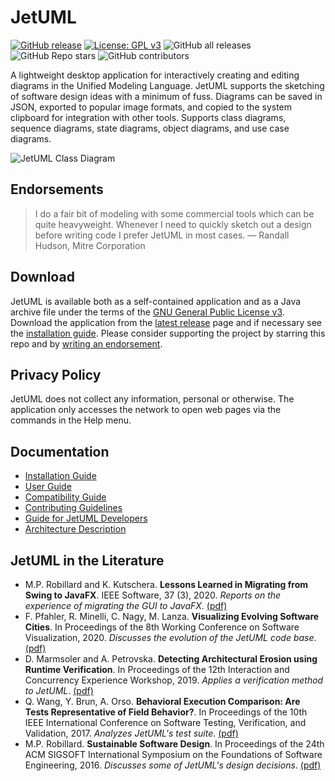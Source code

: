 # JetUML

[![GitHub release](https://img.shields.io/github/release/prmr/JetUML.svg)](https://gitHub.com/prmr/JetUML/releases/)
[![License: GPL v3](https://img.shields.io/badge/License-GPLv3-blue.svg)](https://www.gnu.org/licenses/gpl-3.0)
![GitHub all releases](https://img.shields.io/github/downloads/prmr/JetUML/total)
![GitHub Repo stars](https://img.shields.io/github/stars/prmr/JetUML?color=Green)
![GitHub contributors](https://img.shields.io/github/contributors/prmr/JetUML)


A lightweight desktop application for interactively creating and editing diagrams in the Unified Modeling Language. JetUML supports the sketching of software design ideas with a minimum of fuss. Diagrams can be saved in JSON, exported to popular image formats, and copied to the system clipboard for integration with other tools. Supports class diagrams, sequence diagrams, state diagrams, object diagrams, and use case diagrams. 

![JetUML Class Diagram](docs/banner.png)

## Endorsements

> I do a fair bit of modeling with some commercial tools which can be quite heavyweight. Whenever I need to quickly sketch out a design before writing code I prefer JetUML in most cases.
  — Randall Hudson, Mitre Corporation

## Download

JetUML is available both as a self-contained application and as a Java archive file under the terms of the [GNU General Public License v3](https://www.gnu.org/licenses/gpl.html). Download the application from the [latest release](https://github.com/prmr/JetUML/releases) page and if necessary see the [installation guide](docs/install.md). Please consider supporting the project by starring this repo and by [writing an endorsement](mailto:jetuml@cs.mcgill.ca).

## Privacy Policy

JetUML does not collect any information, personal or otherwise. The application only accesses the network to open web pages via the commands in the Help menu.



## Documentation

* [Installation Guide](docs/install.md)
* [User Guide](https://www.jetuml.org/docs/user-guide.html)
* [Compatibility Guide](docs/compatibility.md)
* [Contributing Guidelines](docs/CONTRIBUTING.md)
* [Guide for JetUML Developers](docs/developers.md)
* [Architecture Description](/docs/architecture.md)

## JetUML in the Literature

* M.P. Robillard and K. Kutschera. **Lessons Learned in Migrating from Swing to JavaFX**. IEEE Software,  37 (3), 2020. *Reports on the experience of migrating the GUI to JavaFX*. [(pdf)](https://www.cs.mcgill.ca/~martin/papers/software2019.pdf)
* F. Pfahler, R. Minelli, C. Nagy, M. Lanza. **Visualizing Evolving Software Cities**. In Proceedings of the 8th Working Conference on Software Visualization, 2020. *Discusses the evolution of the JetUML code base*. [(pdf)](https://www.inf.usi.ch/lanza/Downloads/Pfah2020a.pdf)
* D. Marmsoler and A. Petrovska. **Detecting Architectural Erosion using Runtime Verification**. In Proceedings of the 12th Interaction and Concurrency Experience Workshop, 2019. *Applies a verification method to JetUML*. [(pdf)](https://www.researchgate.net/publication/333748317_Detecting_Architectural_Erosion_using_Runtime_Verification/download)
* Q. Wang, Y. Brun, A. Orso. **Behavioral Execution Comparison: Are Tests Representative of Field Behavior?**. In Proceedings of the 10th IEEE International Conference on Software Testing, Verification, and Validation, 2017. *Analyzes JetUML's test suite*. [(pdf)](https://people.cs.umass.edu/~brun/pubs/pubs/Wang17icst.pdf)
* M.P. Robillard. **Sustainable Software Design**. In Proceedings of the 24th ACM SIGSOFT International Symposium on the Foundations of Software Engineering, 2016. *Discusses some of JetUML's design decisions*. [(pdf)](https://www.cs.mcgill.ca/~martin/papers/fse2016.pdf)

